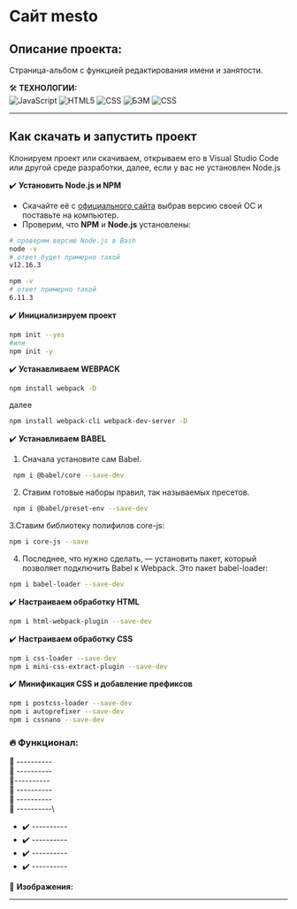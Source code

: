 # Сайт __mesto__ 

## Описание проекта:
Страница-альбом с функцией редактирования имени и занятости.

 🛠️ __ТЕХНОЛОГИИ:__  
![JavaScript](https://img.shields.io/badge/JavaScript-FFFF00)
![HTML5](https://img.shields.io/badge/HTML5-FF3300)
![CSS](https://img.shields.io/badge/CSS-0000FF)
![БЭМ](https://img.shields.io/badge/БЭМ-000000)
![CSS](https://img.shields.io/badge/АдаптивнаяВерстка-990000)

---
## Как скачать и запустить проект
Клонируем проект или скачиваем, открываем его в Visual Studio Code или другой среде разработки, далее, если у вас не установлен Node.js 


 ️✔️ __Установить Node.js и NPM__
 - Скачайте её с [официального сайта](https://nodejs.org/en/download "Node.js") выбрав версию своей OC и поставьте на компьютер.
 - Проверим, что __NPM__ и __Node.js__ установлены:
```bash
# проверим версию Node.js в Bash
node -v
# ответ будет примерно такой
v12.16.3 

npm -v
# ответ примерно такой
6.11.3
```
✔️ __Инициализируем проект__

```bash
npm init --yes 
#или
npm init -y
```

✔️ __Устанавливаем WEBPACK__

```bash
npm install webpack -D
```
далее

```bash
npm install webpack-cli webpack-dev-server -D
```

✔️ __Устанавливаем BABEL__

1. Сначала установите сам Babel.

```bash
 npm i @babel/core --save-dev
 ```

2. Ставим готовые наборы правил, так называемых пресетов.

```bash
 npm i @babel/preset-env --save-dev
 ```

3.Ставим библиотеку полифилов core-js:

```bash
npm i core-js --save
```

4. Последнее, что нужно сделать, — установить пакет, который позволяет подключить Babel к Webpack. Это пакет babel-loader:

```bash
npm i babel-loader --save-dev
```

✔️ __Настраиваем обработку HTML__

```bash
npm i html-webpack-plugin --save-dev
```

✔️ __Настраиваем обработку CSS__

```bash
npm i css-loader --save-dev
npm i mini-css-extract-plugin --save-dev
```

✔️ __Минификация CSS и добавление префиксов__

```bash
npm i postcss-loader --save-dev
npm i autoprefixer --save-dev
npm i cssnano --save-dev
```


### 🔥 Функционал:



💠 ----------\
💠 ----------\
💠----------\
💠 ----------\
💠 ----------\
💠 ----------\
- ️️✔️ ----------
- ️️✔️ ----------
- ️️✔️ ----------
- ️️✔️ ----------


🚀 __Изображения:__

---
